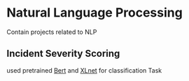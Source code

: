 # Natural Language Processing
Contain projects related to NLP

## Incident Severity Scoring
used pretrained [Bert](https://arxiv.org/abs/1810.04805) and [XLnet](https://arxiv.org/abs/1906.08237) for classification Task
